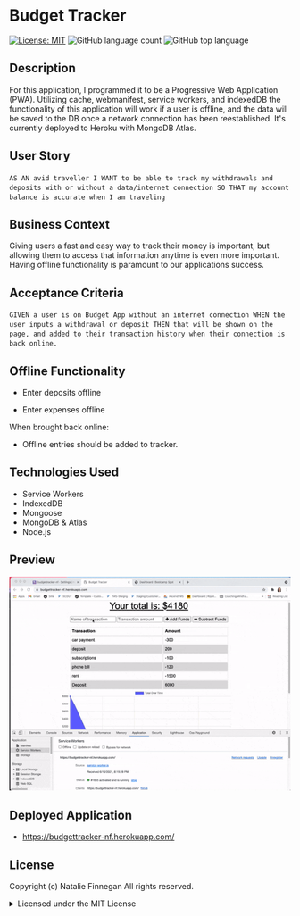# Budget Tracker

[![License: MIT](https://img.shields.io/badge/License-MIT-yellow.svg)](https://opensource.org/licenses/MIT)
![GitHub language count](https://img.shields.io/github/languages/count/nfinnegan/budget_tracker)
![GitHub top language](https://img.shields.io/github/languages/top/nfinnegan/budget_tracker)

## Description

For this application, I programmed it to be a Progressive Web Application (PWA). Utilizing cache, webmanifest, service workers, and indexedDB the functionality of this application will work if a user is offline, and the data will be saved to the DB once a network connection has been reestablished. It's currently deployed to Heroku with MongoDB Atlas.

## User Story

`AS AN avid traveller I WANT to be able to track my withdrawals and deposits with or without a data/internet connection SO THAT my account balance is accurate when I am traveling`

## Business Context

Giving users a fast and easy way to track their money is important, but allowing them to access that information anytime is even more important. Having offline functionality is paramount to our applications success.

## Acceptance Criteria

`GIVEN a user is on Budget App without an internet connection WHEN the user inputs a withdrawal or deposit THEN that will be shown on the page, and added to their transaction history when their connection is back online.`

## Offline Functionality

- Enter deposits offline

- Enter expenses offline

When brought back online:

- Offline entries should be added to tracker.

## Technologies Used

- Service Workers
- IndexedDB
- Mongoose
- MongoDB & Atlas
- Node.js

## Preview

![Budget_GIF](asset/budgetGIF.gif)

## Deployed Application

- https://budgettracker-nf.herokuapp.com/

## License

Copyright (c) Natalie Finnegan All rights reserved.<br>

<details><summary>Licensed under the MIT License</summary>

Copyright (c) 2021 - present | Natalie Finnegan

<blockquote>
Permission is hereby granted, free of charge, to any person obtaining a copy
of this software and associated documentation files (the "Software"), to deal
in the Software without restriction, including without limitation the rights
to use, copy, modify, merge, publish, distribute, sublicense, and/or sell
copies of the Software, and to permit persons to whom the Software is
furnished to do so, subject to the following conditions:

The above copyright notice and this permission notice shall be included in all
copies or substantial portions of the Software.

THE SOFTWARE IS PROVIDED "AS IS", WITHOUT WARRANTY OF ANY KIND, EXPRESS OR
IMPLIED, INCLUDING BUT NOT LIMITED TO THE WARRANTIES OF MERCHANTABILITY,
FITNESS FOR A PARTICULAR PURPOSE AND NONINFRINGEMENT. IN NO EVENT SHALL THE
AUTHORS OR COPYRIGHT HOLDERS BE LIABLE FOR ANY CLAIM, DAMAGES OR OTHER
LIABILITY, WHETHER IN AN ACTION OF CONTRACT, TORT OR OTHERWISE, ARISING FROM,
OUT OF OR IN CONNECTION WITH THE SOFTWARE OR THE USE OR OTHER DEALINGS IN THE
SOFTWARE.

</blockquote>
</details>
